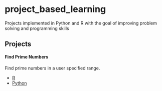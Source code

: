 # project_based_learning
Projects implemented in Python and R with the goal of improving problem solving and programming skills

## Projects

#### Find Prime Numbers
Find prime numbers in a user specified range.
- [R](find_primes/find_primes.R)
- [Python](find_primes/find_primes.py)
